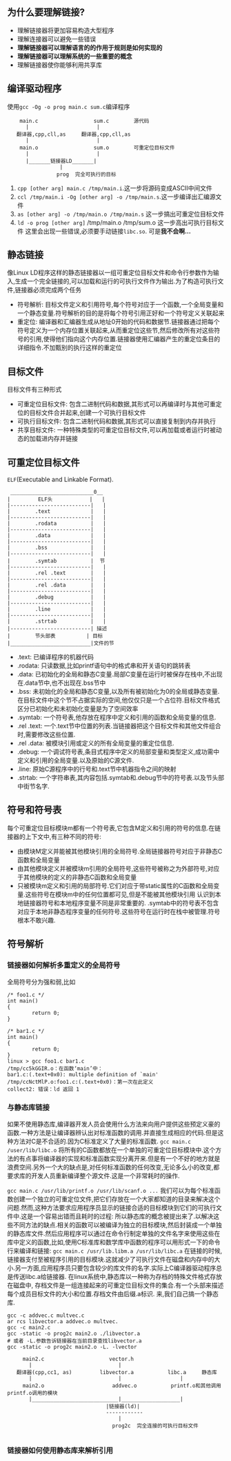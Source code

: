 ## 为什么要理解链接?

- 理解链接器将更加容易构造大型程序
- 理解连接器可以避免一些错误
- **理解链接器可以理解语言的的作用于规则是如何实现的**
- **理解链接器可以理解系统的一些重要的概念**
- 理解链接器使你能够利用共享库


## 编译驱动程序

使用```gcc -Og -o prog main.c sum.c```编译程序

```
    main.c                  sum.c        源代码
      |                      |
   翻译器,cpp,cll,as     翻译器,cpp,cll,as
      |                      |
    main.o                  sum.o        可重定位目标文件
      |                      |
	  |_______链接器LD_______|
	             |
				prog  完全可执行的目标
```
1. `cpp [other arg] main.c /tmp/main.i`.这一步将源码变成ASCII中间文件
2. `ccl /tmp/main.i -Og [other arg] -o /tmp/main.s`.这一步编译出汇编源文件
3. `as [other arg] -o /tmp/main.o /tmp/main.s`  这一步搞出可重定位目标文件
4. `ld -o prog [other arg]` /tmp/main.o /tmp/sum.o 这一步高出可执行目标文件
这里会出现一些错误,必须要手动链接`libc.so`. 可是**我不会啊...**



## 静态链接
像Linux LD程序这样的静态链接器以一组可重定位目标文件和命令行参数作为输入,生成一个完全链接的,可以加载和运行的可执行文件作为输出.为了构造可执行文件,链接器必须完成两个任务
- 符号解析: 目标文件定义和引用符号,每个符号对应于一个函数,一个全局变量和一个静态变量.符号解析的目的是将每个符号引用正好和一个符号定义关联起来
- 重定位: 编译器和汇编器生成从地址0开始的代码和数据节.链接器通过把每个符号定义为一个内存位置关联起来,从而重定位这些节,然后修改所有对这些符号的引用,使得他们指向这个内存位置.链接器使用汇编器产生的重定位条目的详细指令.不加甄别的执行这样的重定位

## 目标文件
目标文件有三种形式
- 可重定位目标文件: 包含二进制代码和数据,其形式可以再编译时与其他可重定位的目标文件合并起来,创建一个可执行目标文件
- 可执行目标文件: 包含二进制代码和数据,其形式可以直接复制到内存并执行
- 共享目标文件: 一种特殊类型的可重定位目标文件,可以再加载或者运行时被动态的加载进内存并链接

## 可重定位目标文件
`ELF`(Executable and Linkable Format).
```
 ___________________________0__
|         ELF头            |   |
|--------------------------|   |
|        .text             |   |
|--------------------------|   |
|        .rodata           |   |
|--------------------------|   |
|        .data             |   |
|--------------------------|   |
|        .bss              |   |
|--------------------------|   |
|        .symtab           |  节
|--------------------------|   |
|        .rel .text        |   |
|--------------------------|   |
|        .rel .data        |   |
|--------------------------|   |
|        .debug            |   |
|--------------------------|   |
|        .line             |   |
|--------------------------|   |
|        .strtab           |   |
|--------------------------| 描述
|        节头部表          | 目标
|__________________________|文件的节
```
- .text: 已编译程序的机器代码
- .rodata: 只读数据,比如printf语句中的格式串和开关语句的跳转表
- .data: 已初始化的全局和静态C变量.局部C变量在运行时被保存在栈中,不出现在.data节中,也不出现在.bss节中
- .bss: 未初始化的全局和静态C变量,以及所有被初始化为0的全局或静态变量.在目标文件中这个节不占据实际的空间,他仅仅只是一个占位符.目标文件格式区分已初始化和未初始化变量是为了空间效率
- .symtab: 一个符号表,他存放在程序中定义和引用的函数和全局变量的信息.
- .rel .text: 一个.text节中位置的列表.当链接器把这个目标文件和其他文件组合时,需要修改这些位置.
- .rel .data: 被模块引用或定义的所有全局变量的重定位信息.
- .debug: 一个调试符号表,条目式程序中定义的局部变量和类型定义,成功需中定义和引用的全局变量.以及原始的C源文件.
- .line: 原始C源程序中的行号和.text节中机器指令之间的映射
- .strtab: 一个字符串表,其内容包括.symtab和.debug节中的符号表.以及节头部中街节名字.


## 符号和符号表
每个可重定位目标模块m都有一个符号表,它包含M定义和引用的符号的信息.在链接器的上下文中,有三种不同的符号:
- 由模块M定义并能被其他模块引用的全局符号.全局链接器符号对应于非静态C函数和全局变量
- 由其他模块定义并被模块m引用的全局符号,这些符号被称之为外部符号,对应于其他模块的定义的非静态C函数和全局变量
- 只被模块m定义和引用的局部符号.它们对应于带static属性的C函数和全局变量.这些符号在模块m中的任何位置都可见,但是不能被其他模块引用
认识到本地链接器符号和本地程序变量不同是非常重要的. .symtab中的符号表不包含对应于本地非静态程序变量的任何符号.这些符号在运行时在栈中被管理.符号根本不敢兴趣.


## 符号解析

### 链接器如何解析多重定义的全局符号
全局符号分为强和弱,比如
```
/* foo1.c */
int main()
{
		return 0;
}

/* bar1.c */
int main()
{
		return 0;
}
linux > gcc foo1.c bar1.c
/tmp/cc5kGGIR.o：在函数‘main’中：
bar1.c:(.text+0x0): multiple definition of `main'
/tmp/ccNctMlP.o:foo1.c:(.text+0x0)：第一次在此定义
collect2: 错误：ld 返回 1
```


### 与静态库链接
如果不使用静态库,编译器开发人员会使用什么方法来向用户提供这些预定义豪的函数.一种方法是让编译器辨认出对标准函数的调用.并直接生成相应的代码.但是这种方法对C是不合适的.因为C标准定义了大量的标准函数.
```gcc main.c /user/lib/libc.o```
将所有的C函数都放在一个单独的可重定位目标模块中.这个方法的有点事将编译器的实现和标准函数实现分离开来.但是有一个不好的地方就是浪费空间.另外一个大的缺点是,对任何标准函数的任何改变,无论多么小的改变,都要求库的开发人员重新编译整个源文件.这是一个非常耗时的操作.

```gcc main.c /usr/lib/printf.o /usr/lib/scanf.o ...```
我们可以为每个标准函数创建一个独立的可重定位文件,把它们存放在一个大家都知道的目录来解决这个问题.然而,这种方法要求应用程序员显示的链接合适的目标模块到它们的可执行文件中.这是一个容易出错而且耗时的过程:
所以静态库的概念被提出来了.以解决这些不同方法的缺点.相关的函数可以被编译为独立的目标模块,然后封装成一个单独的静态库文件.然后应用程序可以通过在命令行制定单独的文件名字来使用这些在库中定义的函数,比如,使用C标准库和数学库中函数的程序可以用形式一下的命令行来编译和链接:
```gcc main.c /usr/lib.libm.a /usr/lib/libc.a```
在链接的时候,链接器支付至被程序引用的目标模块.这就减少了可执行文件在磁盘和内存中的大小.另一方面,应用程序员只要包含较少的库文件的名字.实际上C编译器驱动程序总是传送libc.a给链接器.
在linux系统中,静态库以一种称为存档的特殊文件格式存放在磁盘中, 存档文件是一组连接起来的可重定位目标文件的集合.有一个头部来描述每个成员目标文件的大小和位置.存档文件由后缀.a标识.
来,我们自己搞一个静态库.
```
gcc -c addvec.c multvec.c
ar rcs libvector.a addvec.o multvec.
gcc -c main2.c
gcc -static -o prog2c main2.o ./libvector.a
# 或者 -L.参数告诉链接器在当前目录查找libvector.a
gcc -static -o prog2c main2.o -L. -lvector
```

```
     main2.c                     vector.h
	   |                            |
   翻译器(cpp,cc1, as)	        libvector.a           libc.a     静态库
       |                            |                   |
	 main2.o                      addvec.o           printf.o和其他调用printf.o调用的模块
	   |____________________________|___________________|
	                            |链接器(ld)|
								------------
								    |
								  prog2c  完全连接的可执行目标文件
		
```


### 链接器如何使用静态库来解析引用

